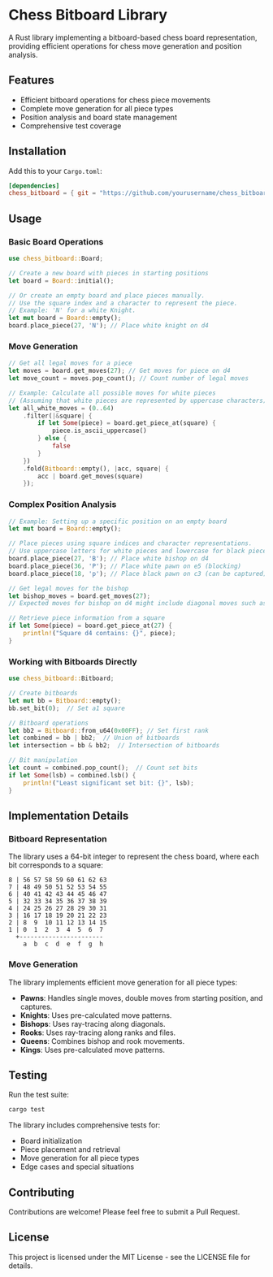 # Chess Bitboard Library

A Rust library implementing a bitboard-based chess board representation, providing efficient operations for chess move generation and position analysis.

## Features

- Efficient bitboard operations for chess piece movements
- Complete move generation for all piece types
- Position analysis and board state management
- Comprehensive test coverage

## Installation

Add this to your `Cargo.toml`:

```toml
[dependencies]
chess_bitboard = { git = "https://github.com/yourusername/chess_bitboard" }
```

## Usage

### Basic Board Operations

```rust
use chess_bitboard::Board;

// Create a new board with pieces in starting positions
let board = Board::initial();

// Or create an empty board and place pieces manually.
// Use the square index and a character to represent the piece.
// Example: 'N' for a white Knight.
let mut board = Board::empty();
board.place_piece(27, 'N'); // Place white knight on d4
```

### Move Generation

```rust
// Get all legal moves for a piece
let moves = board.get_moves(27); // Get moves for piece on d4
let move_count = moves.pop_count(); // Count number of legal moves

// Example: Calculate all possible moves for white pieces
// (Assuming that white pieces are represented by uppercase characters)
let all_white_moves = (0..64)
    .filter(|&square| {
        if let Some(piece) = board.get_piece_at(square) {
            piece.is_ascii_uppercase()
        } else {
            false
        }
    })
    .fold(Bitboard::empty(), |acc, square| {
        acc | board.get_moves(square)
    });
```

### Complex Position Analysis

```rust
// Example: Setting up a specific position on an empty board
let mut board = Board::empty();

// Place pieces using square indices and character representations.
// Use uppercase letters for white pieces and lowercase for black pieces.
board.place_piece(27, 'B'); // Place white bishop on d4
board.place_piece(36, 'P'); // Place white pawn on e5 (blocking)
board.place_piece(18, 'p'); // Place black pawn on c3 (can be captured)

// Get legal moves for the bishop
let bishop_moves = board.get_moves(27);
// Expected moves for bishop on d4 might include diagonal moves such as capturing on c3

// Retrieve piece information from a square
if let Some(piece) = board.get_piece_at(27) {
    println!("Square d4 contains: {}", piece);
}
```

### Working with Bitboards Directly

```rust
use chess_bitboard::Bitboard;

// Create bitboards
let mut bb = Bitboard::empty();
bb.set_bit(0);  // Set a1 square

// Bitboard operations
let bb2 = Bitboard::from_u64(0x00FF); // Set first rank
let combined = bb | bb2;  // Union of bitboards
let intersection = bb & bb2;  // Intersection of bitboards

// Bit manipulation
let count = combined.pop_count();  // Count set bits
if let Some(lsb) = combined.lsb() {
    println!("Least significant set bit: {}", lsb);
}
```

## Implementation Details

### Bitboard Representation

The library uses a 64-bit integer to represent the chess board, where each bit corresponds to a square:

```text
8 | 56 57 58 59 60 61 62 63
7 | 48 49 50 51 52 53 54 55
6 | 40 41 42 43 44 45 46 47
5 | 32 33 34 35 36 37 38 39
4 | 24 25 26 27 28 29 30 31
3 | 16 17 18 19 20 21 22 23
2 | 8  9  10 11 12 13 14 15
1 | 0  1  2  3  4  5  6  7
  +-----------------------
    a  b  c  d  e  f  g  h
```

### Move Generation

The library implements efficient move generation for all piece types:

- **Pawns**: Handles single moves, double moves from starting position, and captures.
- **Knights**: Uses pre-calculated move patterns.
- **Bishops**: Uses ray-tracing along diagonals.
- **Rooks**: Uses ray-tracing along ranks and files.
- **Queens**: Combines bishop and rook movements.
- **Kings**: Uses pre-calculated move patterns.

## Testing

Run the test suite:

```bash
cargo test
```

The library includes comprehensive tests for:
- Board initialization
- Piece placement and retrieval
- Move generation for all piece types
- Edge cases and special situations

## Contributing

Contributions are welcome! Please feel free to submit a Pull Request.

## License

This project is licensed under the MIT License - see the LICENSE file for details.
